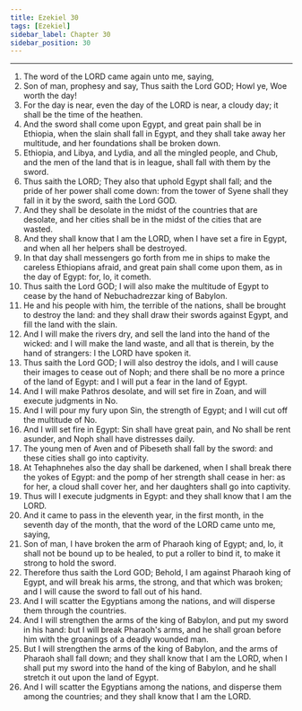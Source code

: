 ```yaml
---
title: Ezekiel 30
tags: [Ezekiel]
sidebar_label: Chapter 30
sidebar_position: 30
---
```


---
1. The word of the LORD came again unto me, saying,
2. Son of man, prophesy and say, Thus saith the Lord GOD; Howl ye, Woe worth the day!
3. For the day is near, even the day of the LORD is near, a cloudy day; it shall be the time of the heathen.
4. And the sword shall come upon Egypt, and great pain shall be in Ethiopia, when the slain shall fall in Egypt, and they shall take away her multitude, and her foundations shall be broken down.
5. Ethiopia, and Libya, and Lydia, and all the mingled people, and Chub, and the men of the land that is in league, shall fall with them by the sword.
6. Thus saith the LORD; They also that uphold Egypt shall fall; and the pride of her power shall come down: from the tower of Syene shall they fall in it by the sword, saith the Lord GOD.
7. And they shall be desolate in the midst of the countries that are desolate, and her cities shall be in the midst of the cities that are wasted.
8. And they shall know that I am the LORD, when I have set a fire in Egypt, and when all her helpers shall be destroyed.
9. In that day shall messengers go forth from me in ships to make the careless Ethiopians afraid, and great pain shall come upon them, as in the day of Egypt: for, lo, it cometh.
10. Thus saith the Lord GOD; I will also make the multitude of Egypt to cease by the hand of Nebuchadrezzar king of Babylon.
11. He and his people with him, the terrible of the nations, shall be brought to destroy the land: and they shall draw their swords against Egypt, and fill the land with the slain.
12. And I will make the rivers dry, and sell the land into the hand of the wicked: and I will make the land waste, and all that is therein, by the hand of strangers: I the LORD have spoken it.
13. Thus saith the Lord GOD; I will also destroy the idols, and I will cause their images to cease out of Noph; and there shall be no more a prince of the land of Egypt: and I will put a fear in the land of Egypt.
14. And I will make Pathros desolate, and will set fire in Zoan, and will execute judgments in No.
15. And I will pour my fury upon Sin, the strength of Egypt; and I will cut off the multitude of No.
16. And I will set fire in Egypt: Sin shall have great pain, and No shall be rent asunder, and Noph shall have distresses daily.
17. The young men of Aven and of Pibeseth shall fall by the sword: and these cities shall go into captivity.
18. At Tehaphnehes also the day shall be darkened, when I shall break there the yokes of Egypt: and the pomp of her strength shall cease in her: as for her, a cloud shall cover her, and her daughters shall go into captivity.
19. Thus will I execute judgments in Egypt: and they shall know that I am the LORD.
20. And it came to pass in the eleventh year, in the first month, in the seventh day of the month, that the word of the LORD came unto me, saying,
21. Son of man, I have broken the arm of Pharaoh king of Egypt; and, lo, it shall not be bound up to be healed, to put a roller to bind it, to make it strong to hold the sword.
22. Therefore thus saith the Lord GOD; Behold, I am against Pharaoh king of Egypt, and will break his arms, the strong, and that which was broken; and I will cause the sword to fall out of his hand.
23. And I will scatter the Egyptians among the nations, and will disperse them through the countries.
24. And I will strengthen the arms of the king of Babylon, and put my sword in his hand: but I will break Pharaoh's arms, and he shall groan before him with the groanings of a deadly wounded man.
25. But I will strengthen the arms of the king of Babylon, and the arms of Pharaoh shall fall down; and they shall know that I am the LORD, when I shall put my sword into the hand of the king of Babylon, and he shall stretch it out upon the land of Egypt.
26. And I will scatter the Egyptians among the nations, and disperse them among the countries; and they shall know that I am the LORD.